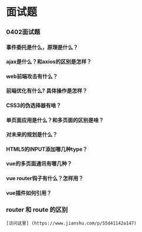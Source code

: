 # 面试题

### 0402面试题

#### 事件委托是什么，原理是什么？

#### ajax是什么？和axios的区别是怎样？

#### web前端攻击有什么？

#### 前端优化有什么? 具体操作是怎样？

#### CSS3的伪选择器有啥？

#### 单页面应用是什么？和多页面的区别是啥？

#### 对未来的规划是什么？

#### HTML5的INPUT添加哪几种type？

#### vue的多页面通讯有哪几种？

#### vue router钩子有什么？怎样用？

#### vue插件如何引用？

### router 和 route 的区别

    [访问这里] (https://www.jianshu.com/p/55d41142a147)


